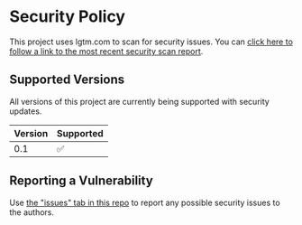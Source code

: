 # Security Policy

This project uses lgtm.com to scan for security issues. 
You can [click here to follow a link to the most recent
security scan report](https://lgtm.com/projects/g/hotpeppersec/hack_the_universe/alerts/?mode=list).

## Supported Versions

All versions of this project are currently being supported 
with security updates.

| Version | Supported          |
| ------- | ------------------ |
| 0.1     | :white_check_mark: |              |

## Reporting a Vulnerability

Use [the "issues" tab in this repo](https://github.com/hotpeppersec/hack_the_universe/issues) to report any possible security
issues to the authors. 
